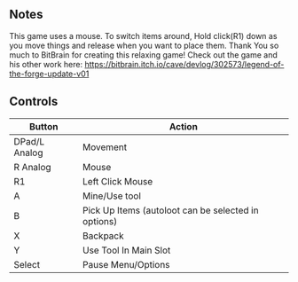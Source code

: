 ## Notes

This game uses a mouse. To switch items around, Hold click(R1) down as you move things and release when you want to place them.
Thank You so much to BitBrain for creating this relaxing game! Check out the game and his other work here: https://bitbrain.itch.io/cave/devlog/302573/legend-of-the-forge-update-v01

## Controls

| Button | Action |
|--|--| 
|DPad/L Analog|Movement|
|R Analog|Mouse|
|R1|Left Click Mouse|
|A|Mine/Use tool|
|B|Pick Up Items (autoloot can be selected in options)|
|X|Backpack|
|Y|Use Tool In Main Slot|
|Select|Pause Menu/Options|


